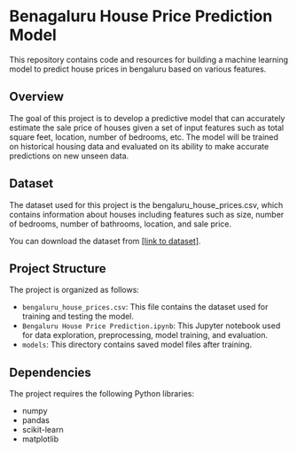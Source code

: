 # Benagaluru House Price Prediction Model

This repository contains code and resources for building a machine learning model to predict house prices in bengaluru based on various features.

## Overview

The goal of this project is to develop a predictive model that can accurately estimate the sale price of houses given a set of input features such as total square feet, location, number of bedrooms, etc. The model will be trained on historical housing data and evaluated on its ability to make accurate predictions on new unseen data.

## Dataset

The dataset used for this project is the bengaluru_house_prices.csv, which contains information about houses including features such as size, number of bedrooms, number of bathrooms, location, and sale price. 

You can download the dataset from [[link to dataset]](https://www.kaggle.com/amitabhajoy/bengaluru-house-price-data).

## Project Structure

The project is organized as follows:

- `bengaluru_house_prices.csv`: This file contains the dataset used for training and testing the model.
- `Bengaluru House Price Prediction.ipynb`: This Jupyter notebook used for data exploration, preprocessing, model training, and evaluation.
- `models`: This directory contains saved model files after training.

## Dependencies

The project requires the following Python libraries:

- numpy
- pandas
- scikit-learn
- matplotlib


